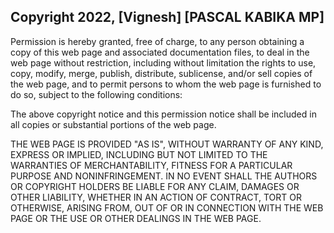 ## Copyright 2022, [Vignesh] [PASCAL KABIKA MP]

Permission is hereby granted, free of charge, to any person obtaining a copy of this web page and associated documentation files, to deal in the web page without restriction, including without limitation the rights to use, copy, modify, merge, publish, distribute, sublicense, and/or sell copies of the web page, and to permit persons to whom the web page is furnished to do so, subject to the following conditions:

The above copyright notice and this permission notice shall be included in all copies or substantial portions of the web page.

THE WEB PAGE IS PROVIDED "AS IS", WITHOUT WARRANTY OF ANY KIND, EXPRESS OR IMPLIED, INCLUDING BUT NOT LIMITED TO THE WARRANTIES OF MERCHANTABILITY, FITNESS FOR A PARTICULAR PURPOSE AND NONINFRINGEMENT. IN NO EVENT SHALL THE AUTHORS OR COPYRIGHT HOLDERS BE LIABLE FOR ANY CLAIM, DAMAGES OR OTHER LIABILITY, WHETHER IN AN ACTION OF CONTRACT, TORT OR OTHERWISE, ARISING FROM, OUT OF OR IN CONNECTION WITH THE WEB PAGE OR THE USE OR OTHER DEALINGS IN THE WEB PAGE.
